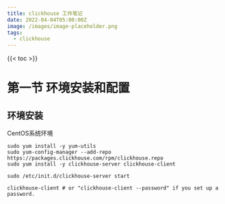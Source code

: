 ```yaml
---
title: clickhouse 工作笔记
date: 2022-04-04T05:00:00Z
image: /images/image-placeholder.png
tags:
  - clickhouse
---
```

<!--more-->

{{< toc >}}
# 第一节 环境安装和配置
## 环境安装

CentOS系统环境

```shell
sudo yum install -y yum-utils
sudo yum-config-manager --add-repo https://packages.clickhouse.com/rpm/clickhouse.repo
sudo yum install -y clickhouse-server clickhouse-client

sudo /etc/init.d/clickhouse-server start

clickhouse-client # or "clickhouse-client --password" if you set up a password.
```

